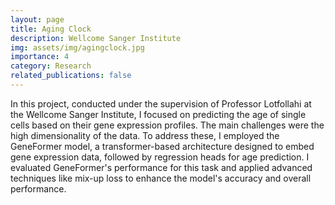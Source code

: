 ```yaml
---
layout: page
title: Aging Clock
description: Wellcome Sanger Institute
img: assets/img/agingclock.jpg
importance: 4
category: Research
related_publications: false
---
```


In this project, conducted under the supervision of Professor Lotfollahi at the Wellcome Sanger Institute, I focused on predicting the age of single cells based on their gene expression profiles. The main challenges were the high dimensionality of the data. To address these, I employed the GeneFormer model, a transformer-based architecture designed to embed gene expression data, followed by regression heads for age prediction. I evaluated GeneFormer's performance for this task and applied advanced techniques like mix-up loss to enhance the model's accuracy and overall performance.





